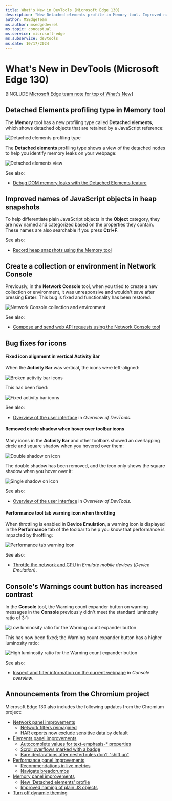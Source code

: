 ```yaml
---
title: What's New in DevTools (Microsoft Edge 130)
description: "New Detached elements profile in Memory tool. Improved names of plain JavaScript objects in heap snapshots. Create a collection or environment in Network Console. Bug fixes for icons. Fixed icon alignment in vertical Activity Bar. Removed circle shadow on hover. Performance tool icon shows warning when throttled. Warning message icon and expand button meets luminosity ratio. And more."
author: MSEdgeTeam
ms.author: msedgedevrel
ms.topic: conceptual
ms.service: microsoft-edge
ms.subservice: devtools
ms.date: 10/17/2024
---
```

# What's New in DevTools (Microsoft Edge 130)

[!INCLUDE [Microsoft Edge team note for top of What's New](../../includes/edge-whats-new-note.md)]


<!-- ====================================================================== -->
## Detached Elements profiling type in Memory tool

<!-- Subtitle: Detached elements helps you fix memory leaks due to detached DOM elements.-->

The **Memory** tool has a new profiling type called **Detached elements**, which shows detached objects that are retained by a JavaScript reference:

![Detached elements profiling type](./devtools-130-images/detached-elements-profile-type.png)

The **Detached elements** profiling type shows a view of the detached nodes to help you identify memory leaks on your webpage:

![Detached elements view](./devtools-130-images/detached-nodes.png)

See also:
* [Debug DOM memory leaks with the Detached Elements feature](../../../memory-problems/dom-leaks.md)


<!-- ====================================================================== -->
## Improved names of JavaScript objects in heap snapshots

<!-- Plain JavaScript objects are named, categorized, and searchable based on the properties they contain.-->

To help differentiate plain JavaScript objects in the **Object** category, they are now named and categorized based on the properties they contain.  These names are also searchable if you press **Ctrl+F**.

See also:
* [Record heap snapshots using the Memory tool](../../../memory-problems/heap-snapshots.md)


<!-- ====================================================================== -->
## Create a collection or environment in Network Console

<!-- Subtitle: Use collections and environments to manage API requests and its values and variables. -->

Previously, in the **Network Console** tool, when you tried to create a new collection or environment, it was unresponsive and wouldn't save after pressing **Enter**.  This bug is fixed and functionality has been restored.

![Network Console collection and environment](./devtools-130-images/create-collection-environment.png)

See also:
* [Compose and send web API requests using the Network Console tool](../../../network-console/network-console-tool.md)


<!-- ====================================================================== -->
## Bug fixes for icons

<!-- Subtitle: Icons in the activity bar are properly aligned and only show a square shadow on hover. The Performance tab icon gets a warning icon when throttling is enabled. -->


<!-- ------------------------------ -->
#### Fixed icon alignment in vertical Activity Bar

When the **Activity Bar** was vertical, the icons were left-aligned:

![Broken activity bar icons](./devtools-130-images/misaligned-icons.png)

This has been fixed:

![Fixed activity bar icons](./devtools-130-images/aligned-icons.png)

See also:
* [Overview of the user interface](../../../overview.md#overview-of-the-user-interface) in _Overview of DevTools_.


<!-- ------------------------------ -->
#### Removed circle shadow when hover over toolbar icons

Many icons in the **Activity Bar** and other toolbars showed an overlapping circle and square shadow when you hovered over them:

![Double shadow on icon](./devtools-130-images/double-shadow-icon.png)

The double shadow has been removed, and the icon only shows the square shadow when you hover over it:

![Single shadow on icon](./devtools-130-images/single-shadow-icon.png)

See also:
* [Overview of the user interface](../../../overview.md#overview-of-the-user-interface) in _Overview of DevTools_.


<!-- ------------------------------ -->
#### Performance tool tab warning icon when throttling

When throttling is enabled in **Device Emulation**, a warning icon is displayed in the **Performance** tab of the toolbar to help you know that performance is impacted by throttling:

![Performance tab warning icon](./devtools-130-images/performance-warning-icon.png)

See also:
* [Throttle the network and CPU](../../../device-mode/index.md#throttle-the-network-and-cpu) in _Emulate mobile devices (Device Emulation)_.


<!-- ====================================================================== -->
## Console's Warnings count button has increased contrast

<!-- Subtitle: The warning icon and expand button on warning messages in the Console now meet the standard luminosity ratio of 3:1.-->

In the **Console** tool, the Warning count expander button on warning messages in the **Console** previously didn't meet the standard luminosity ratio of 3:1:

![Low luminosity ratio for the Warning count expander button](./devtools-130-images/console-icon-luminosity-ratio-before.png)

This has now been fixed; the Warning count expander button has a higher luminosity ratio:

![High luminosity ratio for the Warning count expander button](./devtools-130-images/console-icon-luminosity-ratio-after.png)


See also:
* [Inspect and filter information on the current webpage](../../../console/index.md#inspect-and-filter-information-on-the-current-webpage) in _Console overview_.


<!-- ====================================================================== -->
## Announcements from the Chromium project

Microsoft Edge 130 also includes the following updates from the Chromium project:

* [Network panel improvements](https://developer.chrome.com/blog/new-in-devtools-130#network)
   * [Network filters reimagined](https://developer.chrome.com/blog/new-in-devtools-130#network-filters)
   * [HAR exports now exclude sensitive data by default](https://developer.chrome.com/blog/new-in-devtools-130#har)
* [Elements panel improvements](https://developer.chrome.com/blog/new-in-devtools-130#elements)
   * [Autocomplete values for text-emphasis-* properties](https://developer.chrome.com/blog/new-in-devtools-130#autocomplete)
   * [Scroll overflows marked with a badge](https://developer.chrome.com/blog/new-in-devtools-130#scroll-badge)
   * [Bare declarations after nested rules don't "shift up"](https://developer.chrome.com/blog/new-in-devtools-130#css-nesting)
* [Performance panel improvements](https://developer.chrome.com/blog/new-in-devtools-130#perf)
   * [Recommendations in live metrics](https://developer.chrome.com/blog/new-in-devtools-130#live-metrics-recommendations)
   * [Navigate breadcrumbs](https://developer.chrome.com/blog/new-in-devtools-130#breadcrumbs)
* [Memory panel improvements](https://developer.chrome.com/blog/new-in-devtools-130#memory)
   * [New 'Detached elements' profile](https://developer.chrome.com/blog/new-in-devtools-130#detached-elements)
   * [Improved naming of plain JS objects](https://developer.chrome.com/blog/new-in-devtools-130#object-names)
* [Turn off dynamic theming](https://developer.chrome.com/blog/new-in-devtools-130#dynamic-theming)

<!-- ====================================================================== -->
<!-- uncomment if content is copied from developer.chrome.com to this page -->

<!-- > [!NOTE]
> Portions of this page are modifications based on work created and [shared by Google](https://developers.google.com/terms/site-policies) and used according to terms described in the [Creative Commons Attribution 4.0 International License](https://creativecommons.org/licenses/by/4.0).
> The original page for announcements from the Chromium project is [What's New in DevTools (Chrome 130)](https://developer.chrome.com/blog/new-in-devtools-130) and is authored by [Sofia Emelianova](https://developers.google.com/web/resources/contributors) (Senior Technical Writer working on Chrome DevTools at Google). -->


<!-- ====================================================================== -->
<!-- uncomment if content is copied from developer.chrome.com to this page -->

<!-- [![Creative Commons License](../../../../media/cc-logo/88x31.png)](https://creativecommons.org/licenses/by/4.0)
This work is licensed under a [Creative Commons Attribution 4.0 International License](https://creativecommons.org/licenses/by/4.0). -->
